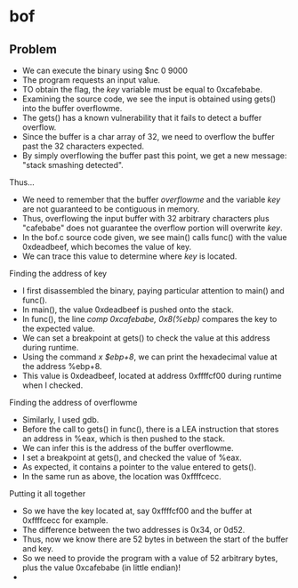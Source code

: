 # bof

## Problem

* We can execute the binary using $nc 0 9000
* The program requests an input value.
* TO obtain the flag, the *key* variable must be equal to 0xcafebabe.
* Examining the source code, we see the input is obtained using gets() into the buffer overflowme.
* The gets() has a known vulnerability that it fails to detect a buffer overflow.
* Since the buffer is a char array of 32, we need to overflow the buffer past the 32 characters expected.
* By simply overflowing the buffer past this point, we get a new message: "stack smashing detected".


Thus...
* We need to remember that the buffer *overflowme* and the variable *key* are not guaranteed to be contiguous in memory.
* Thus, overflowing the input buffer with 32 arbitrary characters plus "cafebabe" does not guarantee the overflow portion will overwrite *key*.
* In the bof.c source code given, we see main() calls func() with the value 0xdeadbeef, which becomes the value of key.
* We can trace this value to determine where *key* is located.

Finding the address of key
* I first disassembled the binary, paying particular attention to main() and func().
* In main(), the value 0xdeadbeef is pushed onto the stack.
* In func(), the line *comp 0xcafebabe, 0x8(%ebp)* compares the key to the expected value.
* We can set a breakpoint at gets() to check the value at this address during runtime.
* Using the command *x $ebp+8*, we can print the hexadecimal value at the address %ebp+8.
* This value is 0xdeadbeef, located at address 0xffffcf00 during runtime when I checked.

Finding the address of overflowme
* Similarly, I used gdb.
* Before the call to gets() in func(), there is a LEA instruction that stores an address in %eax, which is then pushed to the stack.
* We can infer this is the address of the buffer overflowme.
* I set a breakpoint at gets(), and checked the value of %eax.
* As expected, it contains a pointer to the value entered to gets().
* In the same run as above, the location was 0xffffcecc.

Putting it all together
* So we have the key located at, say 0xffffcf00 and the buffer at 0xffffcecc for example.
* The difference between the two addresses is 0x34, or 0d52.
* Thus, now we know there are 52 bytes in between the start of the buffer and key.
* So we need to provide the program with a value of 52 arbitrary bytes, plus the value 0xcafebabe (in little endian)!
* 
